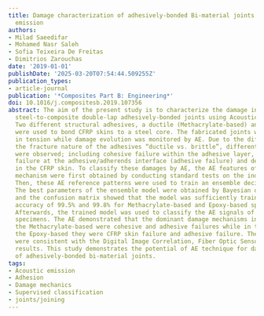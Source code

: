 ```yaml
---
title: Damage characterization of adhesively-bonded Bi-material joints using acoustic
  emission
authors:
- Milad Saeedifar
- Mohamed Nasr Saleh
- Sofia Teixeira De Freitas
- Dimitrios Zarouchas
date: '2019-01-01'
publishDate: '2025-03-20T07:54:44.509255Z'
publication_types:
- article-journal
publication: '*Composites Part B: Engineering*'
doi: 10.1016/j.compositesb.2019.107356
abstract: The aim of the present study is to characterize the damage in bi-material
  steel-to-composite double-lap adhesively-bonded joints using Acoustic Emission (AE).
  Two different structural adhesives, a ductile (Methacrylate-based) and brittle (Epoxy-based),
  were used to bond CFRP skins to a steel core. The fabricated joints were loaded
  in tension while damage evolution was monitored by AE. Due to the difference in
  the fracture nature of the adhesives “ductile vs. brittle”, different damage mechanisms
  were observed; including cohesive failure within the adhesive layer, steel deformation,
  failure at the adhesive/adherends interface (adhesive failure) and delamination
  in the CFRP skin. To classify these damages by AE, the AE features of each damage
  mechanism were first obtained by conducting standard tests on the individual constituents.
  Then, these AE reference patterns were used to train an ensemble decision tree classifier.
  The best parameters of the ensemble model were obtained by Bayesian optimization,
  and the confusion matrix showed that the model was sufficiently trained with the
  accuracy of 99.5% and 99.8% for Methacrylate-based and Epoxy-based specimens respectively.
  Afterwards, the trained model was used to classify the AE signals of the double-lap
  specimens. The AE demonstrated that the dominant damage mechanisms in the case of
  the Methacrylate-based were cohesive and adhesive failures while in the case of
  the Epoxy-based they were CFRP skin failure and adhesive failure. These results
  were consistent with the Digital Image Correlation, Fiber Optic Sensor and camera
  results. This study demonstrates the potential of AE technique for damage characterization
  of adhesively-bonded bi-material joints.
tags:
- Acoustic emission
- Adhesion
- Damage mechanics
- Supervised classification
- joints/joining
---
```

